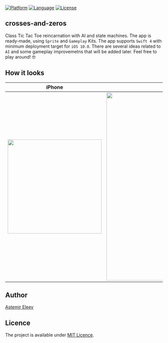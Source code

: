 [![Platform](https://img.shields.io/badge/platform-iOS-yellow.svg)]()
[![Language](https://img.shields.io/badge/language-swift-orange.svg)]()
[![License](https://img.shields.io/badge/license-MIT-blue.svg)]()


## crosses-and-zeros
Class Tic Tac Toe reincarnation with AI and state machines. The app is ready-made, using `Sprite` and `Gameplay` Kits. The app supports `Swift 4` with minimum deployment target for `iOS 10.0`. There are several ideas related to `AI` and some gameplay improvemetns that will be added later. Feel free to play around! 🤓

## How it looks

iPhone             |  iPad
:-------------------------:|:-------------------------:
<img src="https://user-images.githubusercontent.com/5098753/37877361-d8211056-3062-11e8-9f2f-2203ae60b3ca.gif" width="300">  |  <img src="https://user-images.githubusercontent.com/5098753/37877311-03f66f6a-3062-11e8-894d-5efee9953692.gif" width="600">

## Author
[Astemir Eleev](https://github.com/jVirus)

## Licence 
The project is available under [MIT Licence](https://github.com/jVirus/crosses-and-zeros-ios-game/blob/master/LICENSE).

